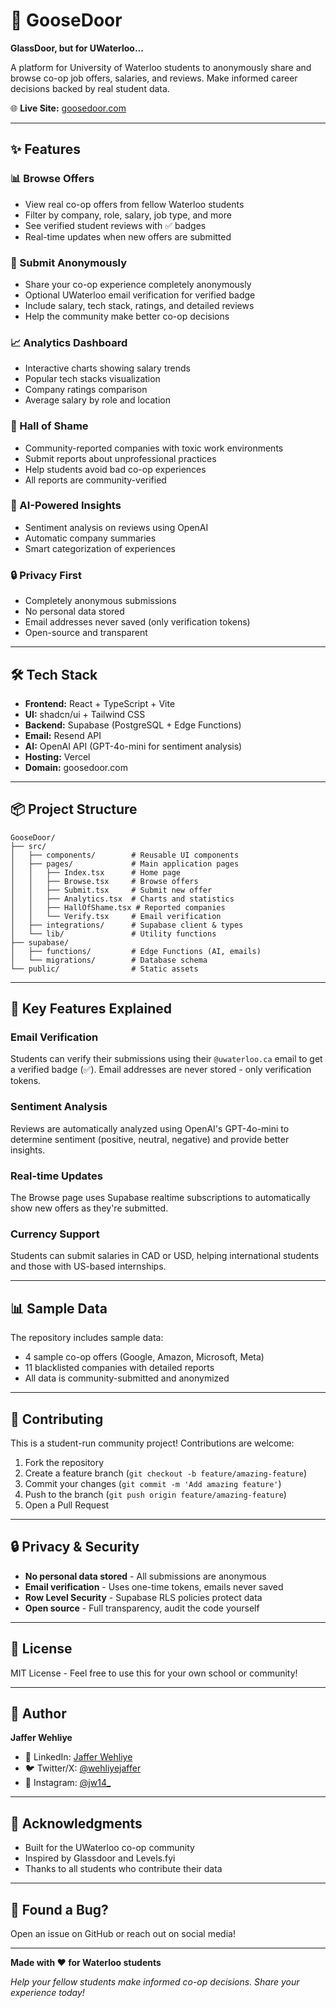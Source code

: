 # 🦆 GooseDoor

**GlassDoor, but for UWaterloo...**

A platform for University of Waterloo students to anonymously share and browse co-op job offers, salaries, and reviews. Make informed career decisions backed by real student data.

🌐 **Live Site:** [goosedoor.com](https://goosedoor.com)

---

## ✨ Features

### 📊 Browse Offers
- View real co-op offers from fellow Waterloo students
- Filter by company, role, salary, job type, and more
- See verified student reviews with ✅ badges
- Real-time updates when new offers are submitted

### 📝 Submit Anonymously
- Share your co-op experience completely anonymously
- Optional UWaterloo email verification for verified badge
- Include salary, tech stack, ratings, and detailed reviews
- Help the community make better co-op decisions

### 📈 Analytics Dashboard
- Interactive charts showing salary trends
- Popular tech stacks visualization
- Company ratings comparison
- Average salary by role and location

### 🚨 Hall of Shame
- Community-reported companies with toxic work environments
- Submit reports about unprofessional practices
- Help students avoid bad co-op experiences
- All reports are community-verified

### 🤖 AI-Powered Insights
- Sentiment analysis on reviews using OpenAI
- Automatic company summaries
- Smart categorization of experiences

### 🔒 Privacy First
- Completely anonymous submissions
- No personal data stored
- Email addresses never saved (only verification tokens)
- Open-source and transparent

---

## 🛠️ Tech Stack

- **Frontend:** React + TypeScript + Vite
- **UI:** shadcn/ui + Tailwind CSS
- **Backend:** Supabase (PostgreSQL + Edge Functions)
- **Email:** Resend API
- **AI:** OpenAI API (GPT-4o-mini for sentiment analysis)
- **Hosting:** Vercel
- **Domain:** goosedoor.com

---

## 📦 Project Structure

```
GooseDoor/
├── src/
│   ├── components/        # Reusable UI components
│   ├── pages/             # Main application pages
│   │   ├── Index.tsx      # Home page
│   │   ├── Browse.tsx     # Browse offers
│   │   ├── Submit.tsx     # Submit new offer
│   │   ├── Analytics.tsx  # Charts and statistics
│   │   ├── HallOfShame.tsx # Reported companies
│   │   └── Verify.tsx     # Email verification
│   ├── integrations/      # Supabase client & types
│   └── lib/               # Utility functions
├── supabase/
│   ├── functions/         # Edge Functions (AI, emails)
│   └── migrations/        # Database schema
└── public/                # Static assets
```

---

## 🌟 Key Features Explained

### Email Verification
Students can verify their submissions using their `@uwaterloo.ca` email to get a verified badge (✅). Email addresses are never stored - only verification tokens.

### Sentiment Analysis
Reviews are automatically analyzed using OpenAI's GPT-4o-mini to determine sentiment (positive, neutral, negative) and provide better insights.

### Real-time Updates
The Browse page uses Supabase realtime subscriptions to automatically show new offers as they're submitted.

### Currency Support
Students can submit salaries in CAD or USD, helping international students and those with US-based internships.

---

## 📊 Sample Data

The repository includes sample data:
- 4 sample co-op offers (Google, Amazon, Microsoft, Meta)
- 11 blacklisted companies with detailed reports
- All data is community-submitted and anonymized

---

## 🤝 Contributing

This is a student-run community project! Contributions are welcome:

1. Fork the repository
2. Create a feature branch (`git checkout -b feature/amazing-feature`)
3. Commit your changes (`git commit -m 'Add amazing feature'`)
4. Push to the branch (`git push origin feature/amazing-feature`)
5. Open a Pull Request

---

## 🔒 Privacy & Security

- **No personal data stored** - All submissions are anonymous
- **Email verification** - Uses one-time tokens, emails never saved
- **Row Level Security** - Supabase RLS policies protect data
- **Open source** - Full transparency, audit the code yourself

---

## 📄 License

MIT License - Feel free to use this for your own school or community!

---

## 👤 Author

**Jaffer Wehliye**

- 🔗 LinkedIn: [Jaffer Wehliye](https://www.linkedin.com/in/jaffer-wehliye)
- 🐦 Twitter/X: [@wehliyejaffer](https://twitter.com/wehliyejaffer)
- 📸 Instagram: [@jw14_](https://instagram.com/jw14_)

---

## 🙏 Acknowledgments

- Built for the UWaterloo co-op community
- Inspired by Glassdoor and Levels.fyi
- Thanks to all students who contribute their data

---

## 🐛 Found a Bug?

Open an issue on GitHub or reach out on social media!

---

**Made with ❤️ for Waterloo students**

*Help your fellow students make informed co-op decisions. Share your experience today!*
